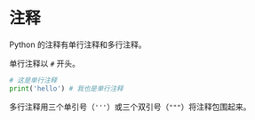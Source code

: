 # 注释

Python 的注释有单行注释和多行注释。

单行注释以 `#` 开头。

```python
# 这是单行注释
print('hello') # 我也是单行注释
```

多行注释用三个单引号（`'''`）或三个双引号（`"""`）将注释包围起来。

```python

```
